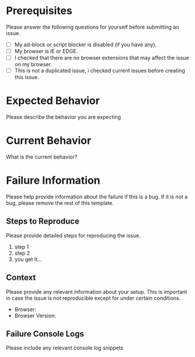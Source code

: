 # Prerequisites

Please answer the following questions for yourself before submitting an issue.

- [ ] My ad-block or script blocker is disabled (if you have any).
- [ ] My browser is IE or EDGE.
- [ ] I checked that there are no browser extensions that may affect the issue on my browser.
- [ ] This is not a duplicated issue, i checked current issues before creating this issue.

# Expected Behavior

Please describe the behavior you are expecting

# Current Behavior

What is the current behavior?

# Failure Information

Please help provide information about the failure if this is a bug. If it is not a bug, please remove the rest of this template.

## Steps to Reproduce

Please provide detailed steps for reproducing the issue.

1. step 1
2. step 2
3. you get it...

## Context

Please provide any relevant information about your setup. This is important in case the issue is not reproducible except for under certain conditions.

* Browser:
* Browser Version:

## Failure Console Logs

Please include any relevant console log snippets
